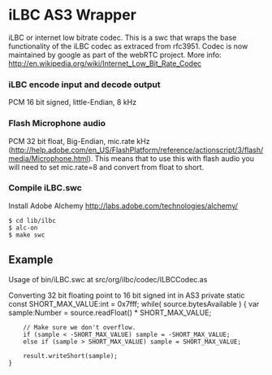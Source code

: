 iLBC AS3 Wrapper
==========

iLBC or internet low bitrate codec. This is a swc that wraps the base functionality of the iLBC codec as extraced from rfc3951. Codec is now maintained by google as part of the webRTC project.
More info: http://en.wikipedia.org/wiki/Internet_Low_Bit_Rate_Codec

### iLBC encode input and decode output

PCM 16 bit signed, little-Endian, 8 kHz

### Flash Microphone audio

PCM 32 bit float, Big-Endian, mic.rate kHz (http://help.adobe.com/en_US/FlashPlatform/reference/actionscript/3/flash/media/Microphone.html). This means that to use this with flash audio you will need to set mic.rate=8 and convert from float to short.

### Compile iLBC.swc
Install Adobe Alchemy http://labs.adobe.com/technologies/alchemy/

	$ cd lib/ilbc
	$ alc-on
	$ make swc

Example
------------

Usage of bin/iLBC.swc at src/org/ilbc/codec/ILBCCodec.as

Converting 32 bit floating point to 16 bit signed int in AS3
	private static const SHORT_MAX_VALUE:int = 0x7fff;
	while( source.bytesAvailable ) {
		var sample:Number = source.readFloat() * SHORT_MAX_VALUE;
		
		// Make sure we don't overflow.
		if (sample < -SHORT_MAX_VALUE) sample = -SHORT_MAX_VALUE;
		else if (sample > SHORT_MAX_VALUE) sample = SHORT_MAX_VALUE;

		result.writeShort(sample);
	}
